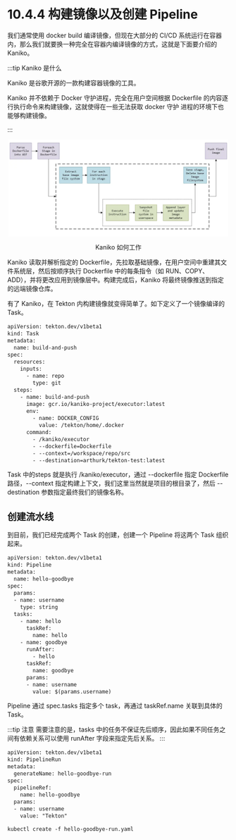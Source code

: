 # 10.4.4 构建镜像以及创建 Pipeline

我们通常使用 docker build 编译镜像，但现在大部分的 CI/CD 系统运行在容器内，那么我们就要换一种完全在容器内编译镜像的方式，这就是下面要介绍的 Kaniko。

:::tip Kaniko 是什么

Kaniko 是谷歌开源的一款构建容器镜像的工具。

Kaniko 并不依赖于 Docker 守护进程，完全在用户空间根据 Dockerfile 的内容逐行执行命令来构建镜像，这就使得在一些无法获取 docker 守护 进程的环境下也能够构建镜像。

:::

<div  align="center">
	<img src="../assets/kaniko.png" width = "500"  align=center />
	<p>Kaniko 如何工作</p>
</div>

Kaniko 读取并解析指定的 Dockerfile，先拉取基础镜像，在用户空间中重建其文件系统层，然后按顺序执行 Dockerfile 中的每条指令（如 RUN、COPY、ADD），并将更改应用到镜像层中。构建完成后，Kaniko 将最终镜像推送到指定的远端镜像仓库。


有了 Kaniko，在 Tekton 内构建镜像就变得简单了。如下定义了一个镜像编译的 Task。

```
apiVersion: tekton.dev/v1beta1
kind: Task
metadata:
  name: build-and-push
spec:
  resources:
    inputs:
      - name: repo
        type: git
  steps:
    - name: build-and-push
      image: gcr.io/kaniko-project/executor:latest
      env:
        - name: DOCKER_CONFIG
          value: /tekton/home/.docker
      command:
        - /kaniko/executor
        - --dockerfile=Dockerfile
        - --context=/workspace/repo/src
        - --destination=arthurk/tekton-test:latest
```

Task 中的steps 就是执行 /kaniko/executor，通过 --dockerfile 指定 Dockerfile 路径，--context 指定构建上下文，我们这里当然就是项目的根目录了，然后 --destination 参数指定最终我们的镜像名称。

## 创建流水线

到目前，我们已经完成两个 Task 的创建，创建一个 Pipeline 将这两个 Task 组织起来。

```
apiVersion: tekton.dev/v1beta1
kind: Pipeline
metadata:
  name: hello-goodbye
spec:
  params:
  - name: username
    type: string
  tasks:
    - name: hello
      taskRef:
        name: hello
    - name: goodbye
      runAfter:
        - hello
      taskRef:
        name: goodbye
      params:
      - name: username
        value: $(params.username)
```
Pipeline 通过 spec.tasks 指定多个 task，再通过 taskRef.name 关联到具体的 Task。

:::tip 注意
 需要注意的是，tasks 中的任务不保证先后顺序，因此如果不同任务之间有依赖关系可以使用 runAfter 字段来指定先后关系。
:::


```
apiVersion: tekton.dev/v1beta1
kind: PipelineRun
metadata:
  generateName: hello-goodbye-run
spec:
  pipelineRef:
    name: hello-goodbye
  params:
  - name: username
    value: "Tekton"
```

```
kubectl create -f hello-goodbye-run.yaml 
```
